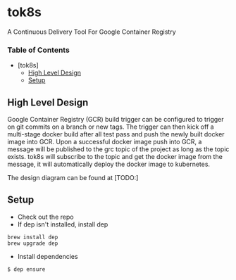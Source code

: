 # tok8s
A Continuous Delivery Tool For Google Container Registry

### Table of Contents
- [tok8s]
  * [High Level Design](#high-level-design)
  * [Setup](#setup)

## High Level Design

Google Container Registry (GCR) build trigger can be configured to trigger on git commits on a branch or new tags. The trigger can then kick off a multi-stage docker build after all test pass and push the newly built  docker image into GCR. Upon a successful docker image push into GCR, a message will be published to the grc topic of the project as long as the topic exists. tok8s will subscribe to the topic and get the docker image from the message, it will automatically deploy the docker image to kubernetes.

The design diagram can be found at [TODO:]


## Setup
* Check out the repo
* If dep isn't installed, install dep
```
brew install dep
brew upgrade dep
```
* Install dependencies
```
$ dep ensure
```


 